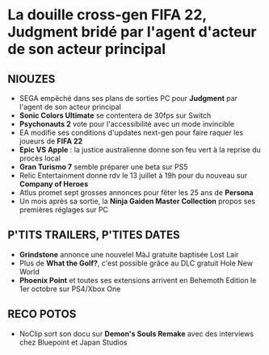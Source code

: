 # La douille cross-gen FIFA 22, Judgment bridé par l'agent d'acteur de son acteur principal

## NIOUZES

- SEGA empêché dans ses plans de sorties PC pour **Judgment** par l'agent de son acteur principal
- **Sonic Colors Ultimate** se contentera de 30fps sur Switch
- **Psychonauts 2** vote pour l'accessibilité avec un mode invincible
- EA modifie ses conditions d'updates next-gen pour faire raquer les joueurs de **FIFA 22**
- **Epic VS Apple** : la justice australienne donne son feu vert à la reprise du procès local
- **Gran Turismo 7** semble préparer une beta sur PS5
- Relic Entertainment donne rdv le 13 juillet à 19h pour du nouveau sur **Company of Heroes**
- Atlus promet sept grosses annonces pour fêter les 25 ans de **Persona**
- Un mois après sa sortie, la **Ninja Gaiden Master Collection** propos ses premières réglages sur PC

## P'TITS TRAILERS, P'TITES DATES

- **Grindstone** annonce une nouvelel MàJ gratuite baptisée Lost Lair
- Plus de **What the Golf?**, c'est possible grâce au DLC gratuit Hole New World
- **Phoenix Point** et toutes ses extensions arrivent en Behemoth Edition le 1er octobre sur PS4/Xbox One

## RECO POTOS

- NoClip sort son docu sur **Demon's Souls Remake** avec des interviews chez Bluepoint et Japan Studios
